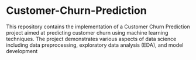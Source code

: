 # Customer-Churn-Prediction
This repository contains the implementation of a Customer Churn Prediction project aimed at predicting customer churn using machine learning techniques. The project demonstrates various aspects of data science including data preprocessing, exploratory data analysis (EDA), and model development
